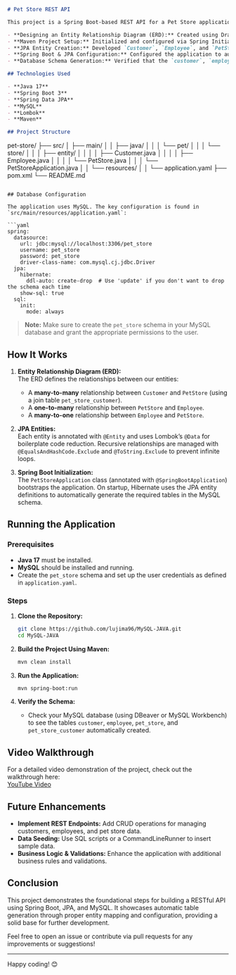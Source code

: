 ```markdown
# Pet Store REST API

This project is a Spring Boot-based REST API for a Pet Store application. It was built as part of a coding assignment to demonstrate the following:

- **Designing an Entity Relationship Diagram (ERD):** Created using Draw.io to map out our database schema.
- **Maven Project Setup:** Initialized and configured via Spring Initializr with a custom `pom.xml`.
- **JPA Entity Creation:** Developed `Customer`, `Employee`, and `PetStore` classes with proper annotations and relationships.
- **Spring Boot & JPA Configuration:** Configured the application to automatically generate MySQL database tables from our entity classes.
- **Database Schema Generation:** Verified that the `customer`, `employee`, `pet_store`, and `pet_store_customer` tables are automatically created in the MySQL `pet_store` schema.

## Technologies Used

- **Java 17**
- **Spring Boot 3**
- **Spring Data JPA**
- **MySQL**
- **Lombok**
- **Maven**

## Project Structure

```
pet-store/
├── src/
│   ├── main/
│   │   ├── java/
│   │   │   └── pet/
│   │   │       └── store/
│   │   │           ├── entity/
│   │   │           │   ├── Customer.java
│   │   │           │   ├── Employee.java
│   │   │           │   └── PetStore.java
│   │   │           └── PetStoreApplication.java
│   │   └── resources/
│   │       └── application.yaml
├── pom.xml
└── README.md
```

## Database Configuration

The application uses MySQL. The key configuration is found in `src/main/resources/application.yaml`:

```yaml
spring:
  datasource:
    url: jdbc:mysql://localhost:3306/pet_store
    username: pet_store
    password: pet_store
    driver-class-name: com.mysql.cj.jdbc.Driver
  jpa:
    hibernate:
      ddl-auto: create-drop  # Use 'update' if you don't want to drop the schema each time
    show-sql: true
  sql:
    init:
      mode: always
```

> **Note:** Make sure to create the `pet_store` schema in your MySQL database and grant the appropriate permissions to the user.

## How It Works

1. **Entity Relationship Diagram (ERD):**  
   The ERD defines the relationships between our entities:
   - A **many-to-many** relationship between `Customer` and `PetStore` (using a join table `pet_store_customer`).
   - A **one-to-many** relationship between `PetStore` and `Employee`.
   - A **many-to-one** relationship between `Employee` and `PetStore`.

2. **JPA Entities:**  
   Each entity is annotated with `@Entity` and uses Lombok’s `@Data` for boilerplate code reduction. Recursive relationships are managed with `@EqualsAndHashCode.Exclude` and `@ToString.Exclude` to prevent infinite loops.

3. **Spring Boot Initialization:**  
   The `PetStoreApplication` class (annotated with `@SpringBootApplication`) bootstraps the application. On startup, Hibernate uses the JPA entity definitions to automatically generate the required tables in the MySQL schema.

## Running the Application

### Prerequisites

- **Java 17** must be installed.
- **MySQL** should be installed and running.
- Create the `pet_store` schema and set up the user credentials as defined in `application.yaml`.

### Steps

1. **Clone the Repository:**

   ```bash
   git clone https://github.com/lujima96/MySQL-JAVA.git
   cd MySQL-JAVA
   ```

2. **Build the Project Using Maven:**

   ```bash
   mvn clean install
   ```

3. **Run the Application:**

   ```bash
   mvn spring-boot:run
   ```

4. **Verify the Schema:**
   - Check your MySQL database (using DBeaver or MySQL Workbench) to see the tables `customer`, `employee`, `pet_store`, and `pet_store_customer` automatically created.

## Video Walkthrough

For a detailed video demonstration of the project, check out the walkthrough here:  
[YouTube Video](https://studio.youtube.com/video/yqEiG6QeDsw/edit)

## Future Enhancements

- **Implement REST Endpoints:** Add CRUD operations for managing customers, employees, and pet store data.
- **Data Seeding:** Use SQL scripts or a CommandLineRunner to insert sample data.
- **Business Logic & Validations:** Enhance the application with additional business rules and validations.

## Conclusion

This project demonstrates the foundational steps for building a RESTful API using Spring Boot, JPA, and MySQL. It showcases automatic table generation through proper entity mapping and configuration, providing a solid base for further development.

Feel free to open an issue or contribute via pull requests for any improvements or suggestions!

---

Happy coding! 😊

